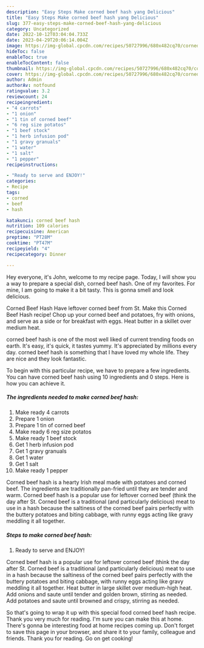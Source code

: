```yaml
---
description: "Easy Steps Make corned beef hash yang Delicious"
title: "Easy Steps Make corned beef hash yang Delicious"
slug: 377-easy-steps-make-corned-beef-hash-yang-delicious
category: Uncategorized
date: 2022-10-12T03:04:04.733Z
date: 2023-04-29T20:06:14.004Z
image: https://img-global.cpcdn.com/recipes/50727996/680x482cq70/corned-beef-hash-recipe-main-photo.jpg
hideToc: false
enableToc: true
enableTocContent: false
thumbnail: https://img-global.cpcdn.com/recipes/50727996/680x482cq70/corned-beef-hash-recipe-main-photo.jpg
cover: https://img-global.cpcdn.com/recipes/50727996/680x482cq70/corned-beef-hash-recipe-main-photo.jpg
author: Admin
authorAv: notfound
ratingvalue: 3.2
reviewcount: 24
recipeingredient:
- "4 carrots"
- "1 onion"
- "1 tin of corned beef"
- "6 reg size potatos"
- "1 beef stock"
- "1 herb infusion pod"
- "1 gravy granuals"
- "1 water"
- "1 salt"
- "1 pepper"
recipeinstructions:

- "Ready to serve and ENJOY!"
categories:
- Recipe
tags:
- corned
- beef
- hash

katakunci: corned beef hash 
nutrition: 109 calories
recipecuisine: American
preptime: "PT28M"
cooktime: "PT47M"
recipeyield: "4"
recipecategory: Dinner

---
```



Hey everyone, it's John, welcome to my recipe page. Today, I will show you a way to prepare a special dish, corned beef hash. One of my favorites. For mine, I am going to make it a bit tasty. This is gonna smell and look delicious.

Corned Beef Hash Have leftover corned beef from St. Make this Corned Beef Hash recipe! Chop up your corned beef and potatoes, fry with onions, and serve as a side or for breakfast with eggs. Heat butter in a skillet over medium heat.

corned beef hash is one of the most well liked of current trending foods on earth. It's easy, it's quick, it tastes yummy. It's appreciated by millions every day. corned beef hash is something that I have loved my whole life. They are nice and they look fantastic.


To begin with this particular recipe, we have to prepare a few ingredients. You can have corned beef hash using 10 ingredients and 0 steps. Here is how you can achieve it.

<!--inarticleads1-->

##### The ingredients needed to make corned beef hash:

1. Make ready 4 carrots
1. Prepare 1 onion
1. Prepare 1 tin of corned beef
1. Make ready 6 reg size potatos
1. Make ready 1 beef stock
1. Get 1 herb infusion pod
1. Get 1 gravy granuals
1. Get 1 water
1. Get 1 salt
1. Make ready 1 pepper


Corned beef hash is a hearty Irish meal made with potatoes and corned beef. The ingredients are traditionally pan-fried until they are tender and warm. Corned beef hash is a popular use for leftover corned beef (think the day after St. Corned beef is a traditional (and particularly delicious) meat to use in a hash because the saltiness of the corned beef pairs perfectly with the buttery potatoes and biting cabbage, with runny eggs acting like gravy meddling it all together. 

<!--inarticleads2-->

##### Steps to make corned beef hash:


1. Ready to serve and ENJOY!

Corned beef hash is a popular use for leftover corned beef (think the day after St. Corned beef is a traditional (and particularly delicious) meat to use in a hash because the saltiness of the corned beef pairs perfectly with the buttery potatoes and biting cabbage, with runny eggs acting like gravy meddling it all together. Heat butter in large skillet over medium-high heat. Add onions and saute until tender and golden brown, stirring as needed. Add potatoes and saute until browned and crispy, stirring as needed. 

So that's going to wrap it up with this special food corned beef hash recipe. Thank you very much for reading. I'm sure you can make this at home. There's gonna be interesting food at home recipes coming up. Don't forget to save this page in your browser, and share it to your family, colleague and friends. Thank you for reading. Go on get cooking!
